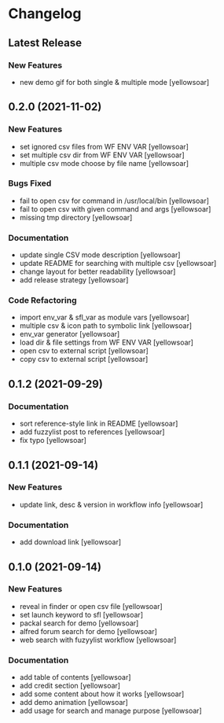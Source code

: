 # Changelog

## Latest Release

### New Features

* new demo gif for both single & multiple mode [yellowsoar]

## 0.2.0 (2021-11-02)

### New Features

* set ignored csv files from WF ENV VAR [yellowsoar]
* set multiple csv dir from WF ENV VAR [yellowsoar]
* multiple csv mode choose by file name [yellowsoar]

### Bugs Fixed

* fail to open csv for command in /usr/local/bin [yellowsoar]
* fail to open csv with given command and args [yellowsoar]
* missing tmp directory [yellowsoar]

### Documentation

* update single CSV mode description [yellowsoar]
* update README for searching with multiple csv [yellowsoar]
* change layout for better readability [yellowsoar]
* add release strategy [yellowsoar]

### Code Refactoring

* import env_var & sfl_var as module vars [yellowsoar]
* multiple csv & icon path to symbolic link [yellowsoar]
* env_var generator [yellowsoar]
* load dir & file settings from WF ENV VAR [yellowsoar]
* open csv to external script [yellowsoar]
* copy csv to external script [yellowsoar]

## 0.1.2 (2021-09-29)

### Documentation

* sort reference-style link in README [yellowsoar]
* add fuzzylist post to references [yellowsoar]
* fix typo [yellowsoar]

## 0.1.1 (2021-09-14)

### New Features

* update link, desc & version in workflow info [yellowsoar]

### Documentation

* add download link [yellowsoar]

## 0.1.0 (2021-09-14)

### New Features

* reveal in finder or open csv file [yellowsoar]
* set launch keyword to sfl [yellowsoar]
* packal search for demo [yellowsoar]
* alfred forum search for demo [yellowsoar]
* web search with fuzyylist workflow [yellowsoar]

### Documentation

* add table of contents [yellowsoar]
* add credit section [yellowsoar]
* add some content about how it works [yellowsoar]
* add demo animation [yellowsoar]
* add usage for search and manage purpose [yellowsoar]

